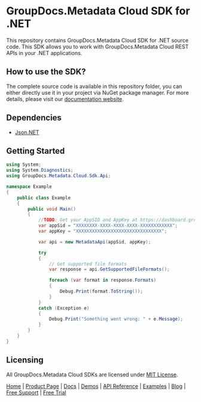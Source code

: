 # GroupDocs.Metadata Cloud SDK for .NET
This repository contains GroupDocs.Metadata Cloud SDK for .NET source code. This SDK allows you to work with GroupDocs.Metadata Cloud REST APIs in your .NET applications.

## How to use the SDK?
The complete source code is available in this repository folder, you can either directly use it in your project via NuGet package manager. For more details, please visit our [documentation website](https://docs.groupdocs.cloud/metadata/available-sdks/).

## Dependencies
- [Json.NET](https://www.nuget.org/packages/Newtonsoft.Json)

## Getting Started

```csharp
using System;
using System.Diagnostics;
using GroupDocs.Metadata.Cloud.Sdk.Api;

namespace Example
{
    public class Example
    {
        public void Main()
        {
            //TODO: Get your AppSID and AppKey at https://dashboard.groupdocs.cloud (free registration is required).
            var appSid = "XXXXXXXX-XXXX-XXXX-XXXX-XXXXXXXXXXXX";
            var appKey = "XXXXXXXXXXXXXXXXXXXXXXXXXXXXXXXX";

            var api = new MetadataApi(appSid, appKey);

            try
            {
                // Get supported file formats
                var response = api.GetSupportedFileFormats();

                foreach (var format in response.Formats)
                {
                    Debug.Print(format.ToString());
                }
            }
            catch (Exception e)
            {
                Debug.Print("Something went wrong: " + e.Message);
            }
        }
    }
}
```

## Licensing
All GroupDocs.Metadata Cloud SDKs are licensed under [MIT License](LICENSE).

[Home](https://www.groupdocs.cloud/) | [Product Page](https://products.groupdocs.cloud/metadata/net) | [Docs](https://docs.groupdocs.cloud/metadata/) | [Demos](https://products.groupdocs.app/metadata/family) | [API Reference](https://apireference.groupdocs.cloud/metadata/) | [Examples](https://github.com/groupdocs-metadata-cloud/groupdocs-metadata-cloud-dotnet) | [Blog](https://blog.groupdocs.cloud/category/metadata/) | [Free Support](https://forum.groupdocs.cloud/c/metadata) | [Free Trial](https://purchase.groupdocs.cloud/trial)
